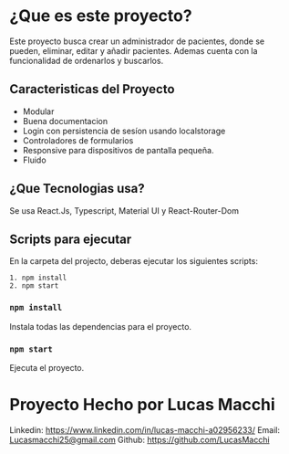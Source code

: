 # ¿Que es este proyecto?

Este proyecto busca crear un administrador de pacientes, donde se pueden, eliminar, editar y añadir pacientes. Ademas cuenta con la funcionalidad de ordenarlos y buscarlos.

## Caracteristicas del Proyecto
- Modular
- Buena documentacion
- Login con persistencia de sesíon usando localstorage
- Controladores de formularios
- Responsive para dispositivos de pantalla pequeña.
- Fluido

## ¿Que Tecnologias usa?

Se usa React.Js, Typescript, Material UI y React-Router-Dom

## Scripts para ejecutar

En la carpeta del projecto, deberas ejecutar los siguientes scripts:

    1. npm install
    2. npm start

### `npm install`

Instala todas las dependencias para el proyecto.

### `npm start`

Ejecuta el proyecto.


# Proyecto Hecho por Lucas Macchi

Linkedin: https://www.linkedin.com/in/lucas-macchi-a02956233/
Email: Lucasmacchi25@gmail.com
Github: https://github.com/LucasMacchi